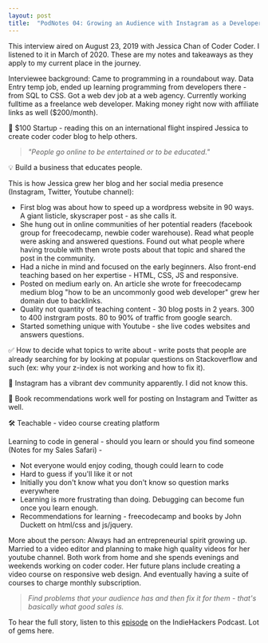 ```yaml
---
layout: post
title:  "PodNotes 04: Growing an Audience with Instagram as a Developer and Teaching to Code (IH#111)"
---
```


This interview aired on August 23, 2019 with Jessica Chan of Coder Coder. I listened to it in March of 2020. These are my notes and takeaways as they apply to my current place in the journey.

Interviewee background: Came to programming in a roundabout way. Data Entry temp job, ended up learning programming from developers there - from SQL to CSS. Got a web dev job at a web agency. Currently working fulltime as a freelance web developer. Making money right now with affiliate links as well ($200/month). 

📖 $100 Startup - reading this on an international flight inspired Jessica to create coder coder blog to help others.

> _"People go online to be entertained or to be educated."_

💡 Build a business that educates people.

This is how Jessica grew her blog and her social media presence (Instagram, Twitter, Youtube channel):

* First blog was about how to speed up a wordpress website in 90 ways. A giant listicle, skyscraper post - as she calls it.
* She hung out in online communities of her potential readers (facebook group for freecodecamp, newbie coder warehouse). Read what people were asking and answered questions. Found out what people where having trouble with then wrote posts about that topic and shared the post in the community.
* Had a niche in mind and focused on the early beginners. Also front-end teaching based on her expertise - HTML, CSS, JS and responsive.
* Posted on medium early on. An article she wrote for freecodecamp medium blog "how to be an uncommonly good web developer" grew her domain due to backlinks.
* Quality not quantity of teaching content - 30 blog posts in 2 years. 300 to 400 instrgram posts. 80 to 90% of traffic from google search.
* Started something unique with Youtube - she live codes websites and answers questions.

✅ How to decide what topics to write about - write posts that people are already searching for by looking at popular questions on Stackoverflow and such (ex: why your z-index is not working and how to fix it).

💎 Instagram has a vibrant dev community apparently. I did not know this.

💎 Book recommendations work well for posting on Instagram and Twitter as well.

🛠 Teachable - video course creating platform

Learning to code in general - should you learn or should you find someone (Notes for my Sales Safari) - 

* Not everyone would enjoy coding, though could learn to code
* Hard to guess if you'll like it or not
* Initially you don't know what you don't know so question marks everywhere
* Learning is more frustrating than doing. Debugging can become fun once you learn enough. 
* Recommendations for learning - freecodecamp and books by John Duckett on html/css and js/jquery. 

More about the person: Always had an entrepreneurial spirit growing up. Married to a video editor and planning to make high quality videos for her youtube channel. Both work from home and she spends evenings and weekends working on coder coder. Her future plans include creating a video course on responsive web design. And eventually having a suite of courses to charge monthly subscription.

> _Find problems that your audience has and then fix it for them - that's basically what good sales is._

To hear the full story, listen to this [episode](https://www.indiehackers.com/podcast/111-quick-chat-with-jessica-chan) on the IndieHackers Podcast. Lot of gems here.